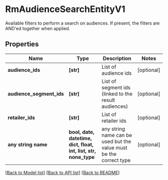 # RmAudienceSearchEntityV1

Available filters to perform a search on audiences. If present, the filters are AND'ed together when applied.

## Properties
Name | Type | Description | Notes
------------ | ------------- | ------------- | -------------
**audience_ids** | **[str]** | List of audience ids | [optional] 
**audience_segment_ids** | **[str]** | List of segment ids (linked to the result audiences) | [optional] 
**retailer_ids** | **[str]** | List of retailer ids | [optional] 
**any string name** | **bool, date, datetime, dict, float, int, list, str, none_type** | any string name can be used but the value must be the correct type | [optional]

[[Back to Model list]](../README.md#documentation-for-models) [[Back to API list]](../README.md#documentation-for-api-endpoints) [[Back to README]](../README.md)


